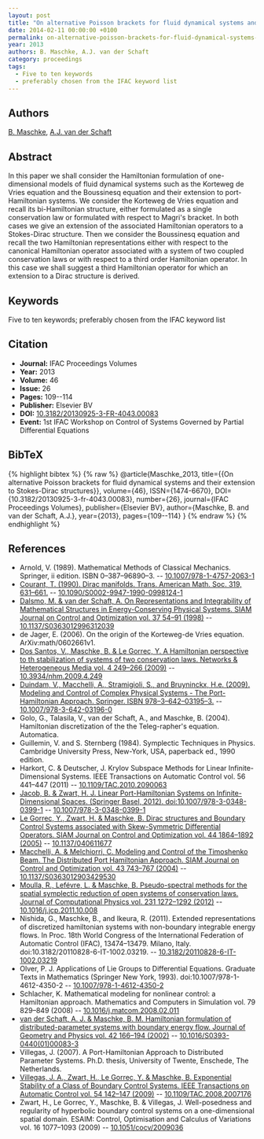 ```yaml
---
layout: post
title: "On alternative Poisson brackets for fluid dynamical systems and their extension to Stokes-Dirac structures"
date: 2014-02-11 00:00:00 +0100
permalink: on-alternative-poisson-brackets-for-fluid-dynamical-systems-and-their-extension-to-stokes-dirac-structures
year: 2013
authors: B. Maschke, A.J. van der Schaft
category: proceedings
tags:
  - Five to ten keywords
  - preferably chosen from the IFAC keyword list
---
```

 
## Authors
[B. Maschke](authors/bernhard_maschke), [A.J. van der Schaft](authors/arjan_van_der_schaft)
 
## Abstract
In this paper we shall consider the Hamiltonian formulation of one-dimensional models of fluid dynamical systems such as the Korteweg de Vries equation and the Boussinesq equation and their extension to port-Hamiltonian systems. We consider the Korteweg de Vries equation and recall its bi-Hamiltonian structure, either formulated as a single conservation law or formulated with respect to Magri's bracket. In both cases we give an extension of the associated Hamiltonian operators to a Stokes-Dirac structure. Then we consider the Boussinesq equation and recall the two Hamiltonian representations either with respect to the canonical Hamiltonian operator associated with a system of two coupled conservation laws or with respect to a third order Hamiltonian operator. In this case we shall suggest a third Hamiltonian operator for which an extension to a Dirac structure is derived.
 
## Keywords
Five to ten keywords; preferably chosen from the IFAC keyword list
 
## Citation
- **Journal:** IFAC Proceedings Volumes
- **Year:** 2013
- **Volume:** 46
- **Issue:** 26
- **Pages:** 109--114
- **Publisher:** Elsevier BV
- **DOI:** [10.3182/20130925-3-FR-4043.00083](https://doi.org/10.3182/20130925-3-FR-4043.00083)
- **Event:** 1st IFAC Workshop on Control of Systems Governed by Partial Differential Equations
 
## BibTeX
{% highlight bibtex %}
{% raw %}
@article{Maschke_2013,
  title={{On alternative Poisson brackets for fluid dynamical systems and their extension to Stokes-Dirac structures}},
  volume={46},
  ISSN={1474-6670},
  DOI={10.3182/20130925-3-fr-4043.00083},
  number={26},
  journal={IFAC Proceedings Volumes},
  publisher={Elsevier BV},
  author={Maschke, B. and van der Schaft, A.J.},
  year={2013},
  pages={109--114}
}
{% endraw %}
{% endhighlight %}
 
## References
- Arnold, V. (1989). Mathematical Methods of Classical Mechanics. Springer, ii edition. ISBN 0–387–96890–3. -- [10.1007/978-1-4757-2063-1](https://doi.org/10.1007/978-1-4757-2063-1)
- [Courant, T. (1990). Dirac manifolds. Trans. American Math. Soc. 319, 631–661.](dirac-manifolds) -- [10.1090/S0002-9947-1990-0998124-1](https://doi.org/10.1090/S0002-9947-1990-0998124-1)
- [Dalsmo, M. & van der Schaft, A. On Representations and Integrability of Mathematical Structures in Energy-Conserving Physical Systems. SIAM Journal on Control and Optimization vol. 37 54–91 (1998)](on-representations-and-integrability-of-mathematical-structures-in-energy-conserving-physical-systems) -- [10.1137/S0363012996312039](https://doi.org/10.1137/S0363012996312039)
- de Jager, E. (2006). On the origin of the Korteweg-de Vries equation. ArXiv:math/0602661v1.
- [Dos Santos, V., Maschke, B. & Le Gorrec, Y. A Hamiltonian perspective to th
stabilization of systems of two conservation laws. Networks &amp; Heterogeneous Media vol. 4 249–266 (2009)](a-hamiltonian-perspective-to-the-stabilization-of-systems-of-two-conservation-laws) -- [10.3934/nhm.2009.4.249](https://doi.org/10.3934/nhm.2009.4.249)
- [Duindam, V., Macchelli, A., Stramigioli, S., and Bruyninckx, H.e. (2009). Modeling and Control of Complex Physical Systems - The Port-Hamiltonian Approach. Springer. ISBN 978–3–642–03195–3.](modeling-and-control-of-complex-physical-systems) -- [10.1007/978-3-642-03196-0](https://doi.org/10.1007/978-3-642-03196-0)
- Golo, G., Talasila, V., van der Schaft, A., and Maschke, B. (2004). Hamiltonian discretization of the the Teleg-rapher's equation. Automatica.
- Guillemin, V. and S. Sternberg (1984). Symplectic Techniques in Physics. Cambridge University Press, New-York, USA, paperback ed., 1990 edition.
- Harkort, C. & Deutscher, J. Krylov Subspace Methods for Linear Infinite-Dimensional Systems. IEEE Transactions on Automatic Control vol. 56 441–447 (2011) -- [10.1109/TAC.2010.2090063](https://doi.org/10.1109/TAC.2010.2090063)
- [Jacob, B. & Zwart, H. J. Linear Port-Hamiltonian Systems on Infinite-Dimensional Spaces. (Springer Basel, 2012). doi:10.1007/978-3-0348-0399-1](linear-port-hamiltonian-systems-on-infinite-dimensional-spaces) -- [10.1007/978-3-0348-0399-1](https://doi.org/10.1007/978-3-0348-0399-1)
- [Le Gorrec, Y., Zwart, H. & Maschke, B. Dirac structures and Boundary Control Systems associated with Skew-Symmetric Differential Operators. SIAM Journal on Control and Optimization vol. 44 1864–1892 (2005)](dirac-structures-and-boundary-control-systems-associated-with-skew-symmetric-differential-operators) -- [10.1137/040611677](https://doi.org/10.1137/040611677)
- [Macchelli, A. & Melchiorri, C. Modeling and Control of the Timoshenko Beam. The Distributed Port Hamiltonian Approach. SIAM Journal on Control and Optimization vol. 43 743–767 (2004)](modeling-and-control-of-the-timoshenko-beam-the-distributed-port-hamiltonian-approach) -- [10.1137/S0363012903429530](https://doi.org/10.1137/S0363012903429530)
- [Moulla, R., Lefévre, L. & Maschke, B. Pseudo-spectral methods for the spatial symplectic reduction of open systems of conservation laws. Journal of Computational Physics vol. 231 1272–1292 (2012)](pseudo-spectral-methods-for-the-spatial-symplectic-reduction-of-open-systems-of-conservation-laws) -- [10.1016/j.jcp.2011.10.008](https://doi.org/10.1016/j.jcp.2011.10.008)
- Nishida, G., Maschke, B., and Ikeura, R. (2011). Extended representations of discretized hamiltonian systems with non-boundary integrable energy flows. In Proc. 18th World Congress of the International Federation of Automatic Control (IFAC), 13474–13479. Milano, Italy. doi:10.3182/20110828-6-IT-1002.03219. -- [10.3182/20110828-6-IT-1002.03219](https://doi.org/10.3182/20110828-6-IT-1002.03219)
- Olver, P. J. Applications of Lie Groups to Differential Equations. Graduate Texts in Mathematics (Springer New York, 1993). doi:10.1007/978-1-4612-4350-2 -- [10.1007/978-1-4612-4350-2](https://doi.org/10.1007/978-1-4612-4350-2)
- Schlacher, K. Mathematical modeling for nonlinear control: a Hamiltonian approach. Mathematics and Computers in Simulation vol. 79 829–849 (2008) -- [10.1016/j.matcom.2008.02.011](https://doi.org/10.1016/j.matcom.2008.02.011)
- [van der Schaft, A. J. & Maschke, B. M. Hamiltonian formulation of distributed-parameter systems with boundary energy flow. Journal of Geometry and Physics vol. 42 166–194 (2002)](hamiltonian-formulation-of-distributed-parameter-systems-with-boundary-energy-flow) -- [10.1016/S0393-0440(01)00083-3](https://doi.org/10.1016/S0393-0440(01)00083-3)
- Villegas, J. (2007). A Port-Hamiltonian Approach to Distributed Parameter Systems. Ph.D. thesis, University of Twente, Enschede, The Netherlands.
- [Villegas, J. A., Zwart, H., Le Gorrec, Y. & Maschke, B. Exponential Stability of a Class of Boundary Control Systems. IEEE Transactions on Automatic Control vol. 54 142–147 (2009)](exponential-stability-of-a-class-of-boundary-control-systems) -- [10.1109/TAC.2008.2007176](https://doi.org/10.1109/TAC.2008.2007176)
- Zwart, H., Le Gorrec, Y., Maschke, B. & Villegas, J. Well-posedness and regularity of hyperbolic boundary control systems on a one-dimensional spatial domain. ESAIM: Control, Optimisation and Calculus of Variations vol. 16 1077–1093 (2009) -- [10.1051/cocv/2009036](https://doi.org/10.1051/cocv/2009036)


